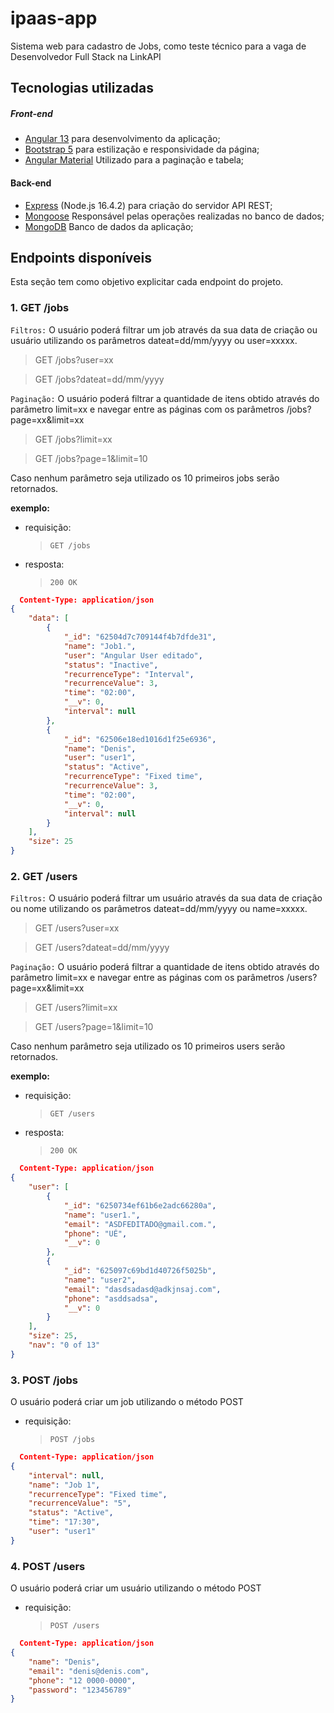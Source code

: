 # ipaas-app

Sistema web para cadastro de Jobs, como teste técnico para a vaga de Desenvolvedor Full Stack na LinkAPI

## Tecnologias utilizadas

##### Front-end

- [Angular 13](https://angular.io/) para desenvolvimento da aplicação;
- [Bootstrap 5](https://getbootstrap.com/) para estilização e responsividade da página;
- [Angular Material](https://material.angular.io/) Utilizado para a paginação e tabela;

#### Back-end

- [Express](https://expressjs.com/) (Node.js 16.4.2) para criação do servidor API REST;
- [Mongoose](https://mongoosejs.com/) Responsável pelas operações realizadas no banco de dados;
- [MongoDB](https://www.mongodb.com/) Banco de dados da aplicação;

## Endpoints disponíveis

Esta seção tem como objetivo explicitar cada endpoint do projeto.

### 1. GET /jobs

`Filtros:` O usuário poderá filtrar um job através da sua data de criação ou usuário utilizando os parâmetros dateat=dd/mm/yyyy ou user=xxxxx.

> GET /jobs?user=xx

> GET /jobs?dateat=dd/mm/yyyy

`Paginação:` O usuário poderá filtrar a quantidade de itens obtido através do parâmetro limit=xx e navegar entre as páginas com os parâmetros /jobs?page=xx&limit=xx

> GET /jobs?limit=xx

> GET /jobs?page=1&limit=10

Caso nenhum parâmetro seja utilizado os 10 primeiros jobs serão retornados.

**exemplo:**

- requisição:

  > `GET /jobs`

- resposta:
  > `200 OK`

```json
  Content-Type: application/json
{
	"data": [
		{
			"_id": "62504d7c709144f4b7dfde31",
			"name": "Job1.",
			"user": "Angular User editado",
			"status": "Inactive",
			"recurrenceType": "Interval",
			"recurrenceValue": 3,
			"time": "02:00",
			"__v": 0,
			"interval": null
		},
		{
			"_id": "62506e18ed1016d1f25e6936",
			"name": "Denis",
			"user": "user1",
			"status": "Active",
			"recurrenceType": "Fixed time",
			"recurrenceValue": 3,
			"time": "02:00",
			"__v": 0,
			"interval": null
		}
	],
	"size": 25
}
```

### 2. GET /users

`Filtros:` O usuário poderá filtrar um usuário através da sua data de criação ou nome utilizando os parâmetros dateat=dd/mm/yyyy ou name=xxxxx.

> GET /users?user=xx

> GET /users?dateat=dd/mm/yyyy

`Paginação:` O usuário poderá filtrar a quantidade de itens obtido através do parâmetro limit=xx e navegar entre as páginas com os parâmetros /users?page=xx&limit=xx

> GET /users?limit=xx

> GET /users?page=1&limit=10

Caso nenhum parâmetro seja utilizado os 10 primeiros users serão retornados.

**exemplo:**

- requisição:

  > `GET /users`

- resposta:
  > `200 OK`

```json
  Content-Type: application/json
{
	"user": [
		{
			"_id": "6250734ef61b6e2adc66280a",
			"name": "user1.",
			"email": "ASDFEDITADO@gmail.com.",
			"phone": "UÉ",
			"__v": 0
		},
		{
			"_id": "625097c69bd1d40726f5025b",
			"name": "user2",
			"email": "dasdsadasd@adkjnsaj.com",
			"phone": "asddsadsa",
			"__v": 0
		}
	],
	"size": 25,
	"nav": "0 of 13"
}
```

### 3. POST /jobs

O usuário poderá criar um job utilizando o método POST

- requisição:
  > `POST /jobs`

```json
  Content-Type: application/json
{
	"interval": null,
	"name": "Job 1",
	"recurrenceType": "Fixed time",
	"recurrenceValue": "5",
	"status": "Active",
	"time": "17:30",
	"user": "user1"
}
```

### 4. POST /users

O usuário poderá criar um usuário utilizando o método POST

- requisição:
  > `POST /users`

```json
  Content-Type: application/json
{
	"name": "Denis",
	"email": "denis@denis.com",
	"phone": "12 0000-0000",
	"password": "123456789"
}
```
